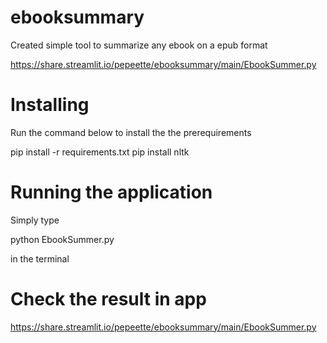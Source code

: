 # ebooksummary
Created simple tool to summarize any ebook on a epub format

https://share.streamlit.io/pepeette/ebooksummary/main/EbookSummer.py

# Installing
Run the command below to install the the prerequirements

pip install -r requirements.txt
pip install nltk

# Running the application
Simply type

python EbookSummer.py

in the terminal

# Check the result in app 
https://share.streamlit.io/pepeette/ebooksummary/main/EbookSummer.py
